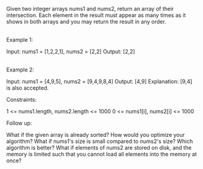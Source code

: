 Given two integer arrays nums1 and nums2, return an array of their intersection. Each element in the result must appear as many times as it shows in both arrays and you may return the result in any order.

 
<br>
Example 1:

Input: nums1 = [1,2,2,1], nums2 = [2,2]
Output: [2,2]

<br>
Example 2:

Input: nums1 = [4,9,5], nums2 = [9,4,9,8,4]
Output: [4,9]
Explanation: [9,4] is also accepted.
 

Constraints:

1 <= nums1.length, nums2.length <= 1000
0 <= nums1[i], nums2[i] <= 1000
 

Follow up:

What if the given array is already sorted? How would you optimize your algorithm?
What if nums1's size is small compared to nums2's size? Which algorithm is better?
What if elements of nums2 are stored on disk, and the memory is limited such that you cannot load all elements into the memory at once?